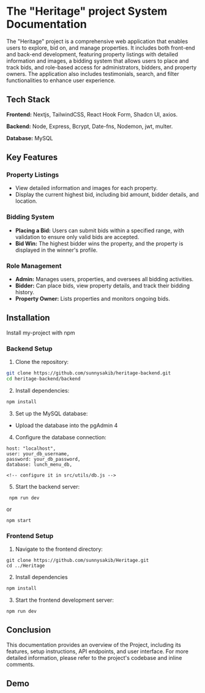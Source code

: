 
#  The "Heritage" project System Documentation

The "Heritage" project is a comprehensive web application that enables users to explore, bid on, and manage properties. It includes both front-end and back-end development, featuring property listings with detailed information and images, a bidding system that allows users to place and track bids, and role-based access for administrators, bidders, and property owners. The application also includes testimonials, search, and filter functionalities to enhance user experience.
## Tech Stack

**Frontend:** Nextjs, TailwindCSS, React Hook Form, Shadcn UI, axios.

**Backend:** Node, Express, Bcrypt, Date-fns, Nodemon, jwt, multer.

**Database:** MySQL

## Key Features

### Property Listings
- View detailed information and images for each property.
- Display the current highest bid, including bid amount, bidder details, and location.

### Bidding System
- **Placing a Bid:** Users can submit bids within a specified range, with validation to ensure only valid bids are accepted.
- **Bid Win:** The highest bidder wins the property, and the property is displayed in the winner's profile.

### Role Management

- **Admin:** Manages users, properties, and oversees all bidding activities.
- **Bidder:** Can place bids, view property details, and track their bidding history.
- **Property Owner:** Lists properties and monitors ongoing bids.


## Installation

Install my-project with npm

### Backend Setup

1. Clone the repository:

```bash
git clone https://github.com/sunnysakib/heritage-backend.git
cd heritage-backend/backend
```

2. Install dependencies:

```bash
npm install
```

3. Set up the MySQL database:

- Upload the database into the pgAdmin 4

4. Configure the database connection:

```
host: "localhost",
user: your_db_username,
password: your_db_password,
database: lunch_menu_db,

<!-- configure it in src/utils/db.js -->

```

5. Start the backend server:

```
 npm run dev
 ```
 or
 ```
 npm start

```

### Frontend Setup

1. Navigate to the frontend directory:

```
git clone https://github.com/sunnysakib/Heritage.git
cd ../Heritage
```

2. Install dependencies

```bash
npm install
```

3. Start the frontend development server:
```
npm run dev
```

## Conclusion 

This documentation provides an overview of the Project, including its features, setup instructions, API endpoints, and user interface. For more detailed information, please refer to the project's codebase and inline comments.


## Demo


